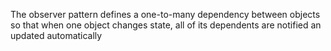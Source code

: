 ﻿The observer pattern defines a one-to-many dependency between objects so that when one object changes state, all of its dependents are notified an updated automatically
